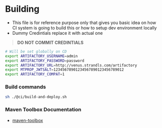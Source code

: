 # Building

- This file is for reference purpose only that gives you basic idea on how CI system is going to build this or how to setup dev environment locally
- Dummy Credintials replace it with actual one

> **DO NOT COMMIT CREDINTIALS**

```sh
# Will be set globally on CD
export ARTIFACTORY_USERNAME=admin
export ARTIFACTORY_PASSWORD=password
export ARTIFACTORY_URL=http://venus.strandls.com/artifactory
export MTPROP_JWTSALT=12345678901234567890123456789012
export ARTIFACTORY_COMPAT=1
```

### Build commands

```sh
sh ./@ci/build-and-deploy.sh
```

### Maven Toolbox Documentation

- [maven-toolbox](https://github.com/harshzalavadiya/maven-toolbox/blob/master/README.md)